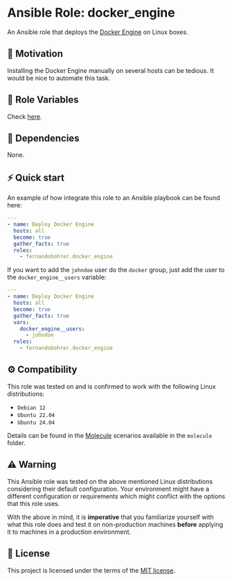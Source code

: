 # Ansible Role: docker_engine

An Ansible role that deploys the [Docker Engine][01] on Linux boxes.

## 🚀 Motivation

Installing the Docker Engine manually on several hosts can be tedious. It would be nice to automate this task.

## 📑 Role Variables

Check [here][02].

## 🧰 Dependencies

None.

## ⚡ Quick start

An example of how integrate this role to an Ansible playbook can be found here:

```yml
---
- name: Deploy Docker Engine
  hosts: all
  become: true
  gather_facts: true
  roles:
    - fernandobohrer.docker_engine
```

If you want to add the `johndoe` user do the `docker` group, just add the user to the `docker_engine__users` variable:

```yml
---
- name: Deploy Docker Engine
  hosts: all
  become: true
  gather_facts: true
  vars:
    docker_engine__users:
      - johndoe
  roles:
    - fernandobohrer.docker_engine
```

## ⚙️ Compatibility

This role was tested on and is confirmed to work with the following Linux distributions:

- `Debian 12`
- `Ubuntu 22.04`
- `Ubuntu 24.04`

Details can be found in the [Molecule][03] scenarios available in the `molecule` folder.

## ⚠️ Warning

This Ansible role was tested on the above mentioned Linux distributions considering their default configuration. Your environment might have a different configuration or requirements which might conflict with the options that this role uses.

With the above in mind, it is **imperative** that you familiarize yourself with what this role does and test it on non-production machines **before** applying it to machines in a production environment.

## 📝 License

This project is licensed under the terms of the [MIT license][04].

[01]: https://docs.docker.com/engine/
[02]: defaults/main.yml
[03]: https://github.com/fernandobohrer/ansible-molecule-scenarios
[04]: /LICENSE
